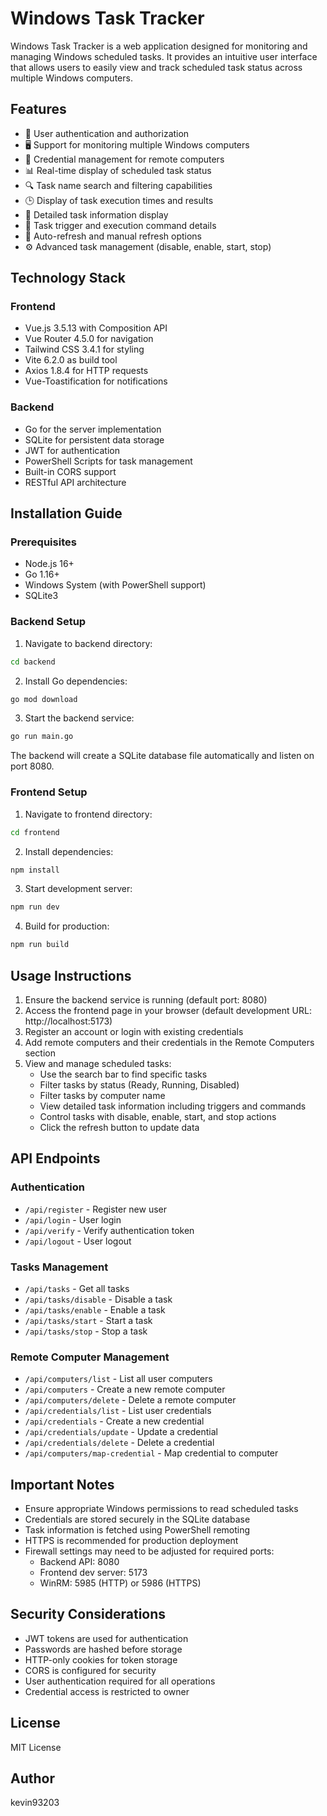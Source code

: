 # Windows Task Tracker

Windows Task Tracker is a web application designed for monitoring and managing Windows scheduled tasks. It provides an intuitive user interface that allows users to easily view and track scheduled task status across multiple Windows computers.

## Features

- 🔐 User authentication and authorization
- 🖥️ Support for monitoring multiple Windows computers
- 🔑 Credential management for remote computers
- 📊 Real-time display of scheduled task status
- 🔍 Task name search and filtering capabilities
- 🕒 Display of task execution times and results
- 📝 Detailed task information display
- 🎯 Task trigger and execution command details
- 🔄 Auto-refresh and manual refresh options
- ⚙️ Advanced task management (disable, enable, start, stop)

## Technology Stack

### Frontend
- Vue.js 3.5.13 with Composition API
- Vue Router 4.5.0 for navigation
- Tailwind CSS 3.4.1 for styling
- Vite 6.2.0 as build tool
- Axios 1.8.4 for HTTP requests
- Vue-Toastification for notifications

### Backend
- Go for the server implementation
- SQLite for persistent data storage
- JWT for authentication
- PowerShell Scripts for task management
- Built-in CORS support
- RESTful API architecture

## Installation Guide

### Prerequisites
- Node.js 16+
- Go 1.16+
- Windows System (with PowerShell support)
- SQLite3

### Backend Setup

1. Navigate to backend directory:
```bash
cd backend
```

2. Install Go dependencies:
```bash
go mod download
```

3. Start the backend service:
```bash
go run main.go
```

The backend will create a SQLite database file automatically and listen on port 8080.

### Frontend Setup

1. Navigate to frontend directory:
```bash
cd frontend
```

2. Install dependencies:
```bash
npm install
```

3. Start development server:
```bash
npm run dev
```

4. Build for production:
```bash
npm run build
```

## Usage Instructions

1. Ensure the backend service is running (default port: 8080)
2. Access the frontend page in your browser (default development URL: http://localhost:5173)
3. Register an account or login with existing credentials
4. Add remote computers and their credentials in the Remote Computers section
5. View and manage scheduled tasks:
   - Use the search bar to find specific tasks
   - Filter tasks by status (Ready, Running, Disabled)
   - Filter tasks by computer name
   - View detailed task information including triggers and commands
   - Control tasks with disable, enable, start, and stop actions
   - Click the refresh button to update data

## API Endpoints

### Authentication
- `/api/register` - Register new user
- `/api/login` - User login
- `/api/verify` - Verify authentication token
- `/api/logout` - User logout

### Tasks Management
- `/api/tasks` - Get all tasks
- `/api/tasks/disable` - Disable a task
- `/api/tasks/enable` - Enable a task
- `/api/tasks/start` - Start a task
- `/api/tasks/stop` - Stop a task

### Remote Computer Management
- `/api/computers/list` - List all user computers
- `/api/computers` - Create a new remote computer
- `/api/computers/delete` - Delete a remote computer
- `/api/credentials/list` - List user credentials
- `/api/credentials` - Create a new credential
- `/api/credentials/update` - Update a credential
- `/api/credentials/delete` - Delete a credential
- `/api/computers/map-credential` - Map credential to computer

## Important Notes

- Ensure appropriate Windows permissions to read scheduled tasks
- Credentials are stored securely in the SQLite database
- Task information is fetched using PowerShell remoting
- HTTPS is recommended for production deployment
- Firewall settings may need to be adjusted for required ports:
  - Backend API: 8080
  - Frontend dev server: 5173
  - WinRM: 5985 (HTTP) or 5986 (HTTPS)

## Security Considerations

- JWT tokens are used for authentication
- Passwords are hashed before storage
- HTTP-only cookies for token storage
- CORS is configured for security
- User authentication required for all operations
- Credential access is restricted to owner

## License

MIT License

## Author

kevin93203
